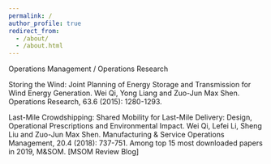 ```yaml
---
permalink: /
author_profile: true
redirect_from: 
  - /about/
  - /about.html
---
```


Operations Management / Operations Research

Storing the Wind:
Joint Planning of Energy Storage and Transmission for Wind Energy Generation.
Wei Qi, Yong Liang and Zuo-Jun Max Shen.
Operations Research, 63.6 (2015): 1280-1293.  

Last-Mile Crowdshipping:
Shared Mobility for Last-Mile Delivery: Design, Operational Prescriptions and Environmental Impact.
Wei Qi, Lefei Li, Sheng Liu and Zuo-Jun Max Shen.
Manufacturing & Service Operations Management, 20.4 (2018): 737-751.
Among top 15 most downloaded papers in 2019, M&SOM.
[MSOM Review Blog]
